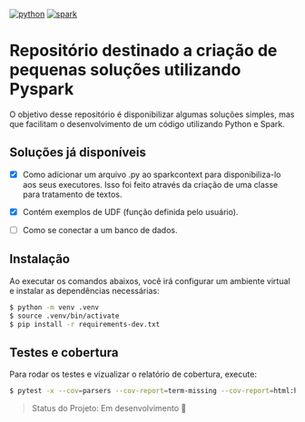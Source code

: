 [![python](https://img.shields.io/badge/python-3.6-blue.svg)](https://www.python.org/)
[![spark](https://img.shields.io/badge/Spark-2.4.5-red)](https://spark.apache.org/)

# Repositório destinado a criação de pequenas soluções utilizando Pyspark

O objetivo desse repositório é disponibilizar algumas soluções simples, mas que facilitam o desenvolvimento de um código utilizando Python e Spark.


## Soluções já disponíveis 

- [X] Como adicionar um arquivo .py ao sparkcontext para disponibiliza-lo aos seus executores. Isso foi feito através da criação de uma classe para tratamento de textos.
- [X] Contém exemplos de UDF (função definida pelo usuário).
- [ ] Como se conectar a um banco de dados.  


## Instalação

Ao executar os comandos abaixos, você irá configurar um ambiente virtual e instalar as dependências necessárias:

```bash
$ python -m venv .venv
$ source .venv/bin/activate
$ pip install -r requirements-dev.txt
```

## Testes e cobertura

Para rodar os testes e vizualizar o relatório de cobertura, execute:

```bash
$ pytest -x --cov=parsers --cov-report=term-missing --cov-report=html:htmlcov
```

> Status do Projeto: Em desenvolvimento :construction:
